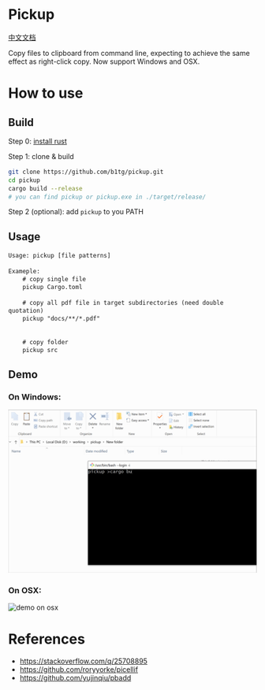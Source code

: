 # Pickup

[中文文档](./README_CN.md)

Copy files to clipboard from command line, expecting to achieve the same effect as right-click copy. Now support Windows and OSX.


# How to use

## Build

Step 0: [install rust](https://rustup.rs/)

Step 1: clone & build 

```sh
git clone https://github.com/b1tg/pickup.git
cd pickup
cargo build --release
# you can find pickup or pickup.exe in ./target/release/
```

Step 2 (optional): add  `pickup`  to you PATH

## Usage

```
Usage: pickup [file patterns]

Exameple: 
    # copy single file
    pickup Cargo.toml
    
    # copy all pdf file in target subdirectories (need double quotation)
    pickup "docs/**/*.pdf"


    # copy folder
    pickup src
```
## Demo

### On Windows:

![demo on windows](./images/pickup-demo-win.gif)

### On OSX:
![demo on osx](./images/pickup-demo-osx.gif)



# References

- https://stackoverflow.com/q/25708895
- https://github.com/roryyorke/picellif
- https://github.com/yujinqiu/pbadd